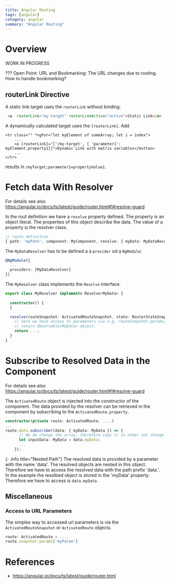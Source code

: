 ```yaml
---
title: Angular Routing
tags: [angular]
category: angular
summary: "Angular Routing"
---
```


# Overview

WORK IN PROGRESS

??? Open Point: URL and Bookmarking:
The URL changes due to rooting. How to handle bookmarking?

## routerLink Directive

A static link target uses the `routerLink` without binding:

~~~html
 <a  routerLink="my-target" routerLinkActive="active">Static Link</a>
~~~


A dynamically calculated target uses the `[routerLink]`. 
Add

~~~
<tr class="" *ngFor="let myElement of someArray; let i = index">
    ...
    <a [routerLink]="['/my-target', { 'parameter1': myElement.property1}]">Dynamic Link with matrix variables</button>
    ...
</tr>    
~~~

results in `/myTarget;parameter1=propertyValue1`.

# Fetch data With Resolver

For details see also <https://angular.io/docs/ts/latest/guide/router.html#!#resolve-guard>

In the rout definition we have a `resolve` property defined. The property is an object literal. The properties of this object describe the data. The value of a property is the resolver class.

~~~typescript
// route definition
{ path: 'myPath', component: MyComponent, resolve: { myData: MyDataResolver } },
~~~

The `MyDataResolver` has to be defined a a `provider` od a `NgModule`:

~~~typescript
@NgModule({
  ...
  providers: [MyDataResolver]
})
~~~

The `MyResolver` class implements the `Resolve` interface.

~~~typescript
export class MyResolver implements Resolve<MyData> {
  
  constructor() {
  }

  resolve(routeSnapshot: ActivatedRouteSnapshot, state: RouterStateSnapshot): Observable<MyData> {
    // here we have access to parameters via e.g. routeSnapshot.params['myParam'];
    // return Observable<MyData> object.
    return ...;
  }
}

~~~

# Subscribe to Resolved Data in the Component

For details see also <https://angular.io/docs/ts/latest/guide/router.html#!#resolve-guard>

The `ActivatedRoute` object is injected into the constructor of the component. The data provided by the resolver can be retrieved in the component by subscribing to the `ActivatedRoute.property`. 

~~~typescript
constructor(private route: ActivatedRoute, ....)
...
route.data.subscribe((data: { myData: MyData }) => {
      // We do change the array, therefore copy it in other not change the original array
      let inputData: MyData = data.myData;
      ...
    });
~~~

{: .info title="Nested Path"}
The resolved data is provided by a parameter with the name 'data'. The resolved objects are nested in this object. Therefore we have to access the resolved data with the path prefix 'data.'. In the example the resolbed object is stored in the 'myData' property. Therefore we have to access is `data.myData`.

## Miscellaneous

### Access to URL Parameters

The simples way to accessed url parameters is via the `ActivatedRouteSnapshot` or `ActivatedRoute` objects. 

~~~typescript
route: ActivatedRoute = ....
route.snapshot.params['myParam']
~~~

# References

* <https://angular.io/docs/ts/latest/guide/router.html>
